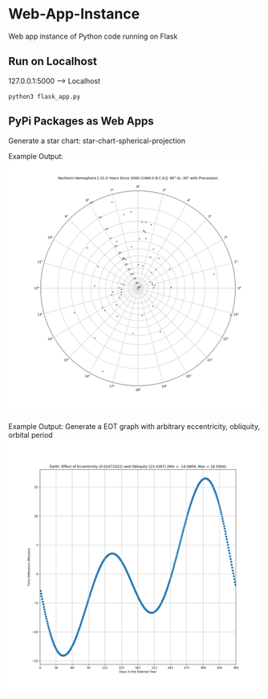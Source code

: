 # Web-App-Instance
Web app instance of Python code running on Flask

## Run on Localhost

127.0.0.1:5000 --> Localhost
```
python3 flask_app.py
```

## PyPi Packages as Web Apps

Generate a star chart: star-chart-spherical-projection

Example Output:
![star_chart](https://raw.githubusercontent.com/cyschneck/Web-App-Instance/main/static/star_chart_output.png)

Example Output:
Generate a EOT graph with arbitrary eccentricity, obliquity, orbital period
![effect_eot](https://raw.githubusercontent.com/cyschneck/Web-App-Instance/main/static/eot_chart_output.png)

